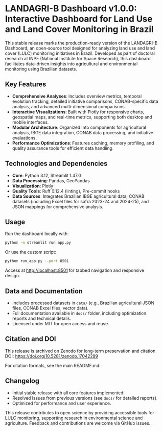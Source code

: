 # LANDAGRI-B Dashboard v1.0.0: Interactive Dashboard for Land Use and Land Cover Monitoring in Brazil

This stable release marks the production-ready version of the LANDAGRI-B Dashboard, an open-source tool designed for analyzing land use and land cover (LULC) monitoring initiatives in Brazil. Developed as part of doctoral research at INPE (National Institute for Space Research), this dashboard facilitates data-driven insights into agricultural and environmental monitoring using Brazilian datasets.

## Key Features

- **Comprehensive Analyses**: Includes overview metrics, temporal evolution tracking, detailed initiative comparisons, CONAB-specific data analysis, and advanced multi-dimensional comparisons.
- **Interactive Visualizations**: Built with Plotly for responsive charts, geospatial maps, and real-time metrics, supporting both desktop and mobile interfaces.
- **Modular Architecture**: Organized into components for agricultural analysis, IBGE data integration, CONAB data processing, and initiative evaluations.
- **Performance Optimizations**: Features caching, memory profiling, and quality assurance tools for efficient data handling.

## Technologies and Dependencies

- **Core**: Python 3.12, Streamlit 1.47.0
- **Data Processing**: Pandas, GeoPandas
- **Visualization**: Plotly
- **Quality Tools**: Ruff 0.12.4 (linting), Pre-commit hooks
- **Data Sources**: Integrates Brazilian IBGE agricultural data, CONAB datasets (including Excel files for safra 2023-24 and 2024-25), and JSON mappings for comprehensive analysis.

## Usage

Run the dashboard locally with:

```bash
python -m streamlit run app.py
```

Or use the custom script:

```bash
python run_app.py --port 8501
```

Access at <http://localhost:8501> for tabbed navigation and responsive design.

## Data and Documentation

- Includes processed datasets in `data/` (e.g., Brazilian agricultural JSON files, CONAB Excel files, vector data).
- Full documentation available in `docs/` folder, including optimization reports and technical details.
- Licensed under MIT for open access and reuse.

## Citation and DOI

This release is archived on Zenodo for long-term preservation and citation. DOI: <https://doi.org/10.5281/zenodo.17042299>

For citation formats, see the main README.md.

## Changelog

- Initial stable release with all core features implemented.
- Resolved issues from previous versions (see `docs/` for detailed reports).
- Optimized for performance and user experience.

This release contributes to open science by providing accessible tools for LULC monitoring, supporting research in environmental science and agriculture. Feedback and contributions are welcome via GitHub issues.
